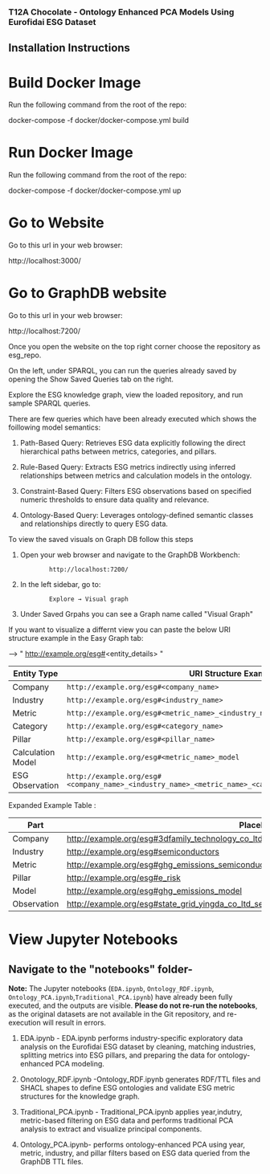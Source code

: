 
### T12A Chocolate - Ontology Enhanced PCA Models Using Eurofidai ESG Dataset

## Installation Instructions

# Build Docker Image

Run the following command from the root of the repo:

docker-compose -f docker/docker-compose.yml build

# Run Docker Image

Run the following command from the root of the repo:

docker-compose -f docker/docker-compose.yml up

# Go to Website

Go to this url in your web browser:

http://localhost:3000/

# Go to GraphDB website

Go to this url in your web browser:

http://localhost:7200/

Once you open the website on the top right corner choose the repository as esg_repo. 

On the left, under SPARQL, you can run the queries already saved by opening the Show Saved Queries tab on the right.

Explore the ESG knowledge graph, view the loaded repository, and run sample SPARQL queries.

There are few queries which have been already executed which  shows the foillowing model semantics:

1) 	Path-Based Query: Retrieves ESG data explicitly following the direct hierarchical paths between metrics, categories, and pillars.

2)  Rule-Based Query: Extracts ESG metrics indirectly using inferred relationships between metrics and calculation models in the ontology.

3)  Constraint-Based Query: Filters ESG observations based on specified numeric thresholds to ensure data quality and relevance.

4)  Ontology-Based Query: Leverages ontology-defined semantic classes and relationships directly to query ESG data.

To view the saved visuals on Graph DB follow this steps


1) Open your web browser and navigate to the GraphDB Workbench:

               http://localhost:7200/

2) In the left sidebar, go to:

               Explore → Visual graph

3) Under Saved Grpahs you can see a Graph name called "Visual Graph"

If you want to visualize a differnt view you can paste the below URI structure example in the Easy Graph tab:

-->   " http://example.org/esg#<entity_details> "

| **Entity Type**     | **URI Structure Example**                                                                                  |
|---------------------|-------------------------------------------------------------------------------------------------------------|
| Company             | `http://example.org/esg#<company_name>`                                                                     |
| Industry            | `http://example.org/esg#<industry_name>`                                                                    |
| Metric              | `http://example.org/esg#<metric_name>_<industry_name>`                                                       |
| Category            | `http://example.org/esg#<category_name>`                                                                    |
| Pillar              | `http://example.org/esg#<pillar_name>`                                                                      |
| Calculation Model   | `http://example.org/esg#<metric_name>_model`                                                                 |
| ESG Observation     | `http://example.org/esg#<company_name>_<industry_name>_<metric_name>_<category_name>_<pillar_name>_<year>`    |

Expanded Example Table :

| **Part**        | **Placeholder Example**                                      |
|-----------------|---------------------------------------------------------------|
| Company         | http://example.org/esg#3dfamily_technology_co_ltd            |
| Industry        | http://example.org/esg#semiconductors                     |
| Metric          | http://example.org/esg#ghg_emissions_semiconductors   |
| Pillar          | http://example.org/esg#e_risk                               |
| Model           | http://example.org/esg#ghg_emissions_model           |
| Observation     | http://example.org/esg#state_grid_yingda_co_ltd_semiconductors_ghg_emissions_co2directscope1_e_risk_2020 |


# View Jupyter Notebooks

## Navigate to the "notebooks" folder-

**Note:** The Jupyter notebooks (`EDA.ipynb`, `Ontology_RDF.ipynb`, `Ontology_PCA.ipynb`,`Traditional_PCA.ipynb`) have already been fully executed, and the outputs are visible. **Please do not re-run the notebooks**, as the original datasets are not available in the Git repository, and re-execution will result in errors.

1) EDA.ipynb - EDA.ipynb performs industry-specific exploratory data analysis on the Eurofidai ESG dataset by cleaning, matching industries, splitting metrics into ESG pillars, and preparing the data for ontology-enhanced PCA modeling.

2) Onotology_RDF.ipynb -Ontology_RDF.ipynb generates RDF/TTL files and SHACL shapes to define ESG ontologies and validate ESG metric structures for the knowledge graph.

3) Traditional_PCA.ipynb - Traditional_PCA.ipynb applies year,indutry, metric-based filtering on ESG data and performs traditional PCA analysis to extract and visualize principal components.

4) Ontology_PCA.ipynb- performs ontology-enhanced PCA using year, metric, industry, and pillar filters based on ESG data queried from the GraphDB TTL files.